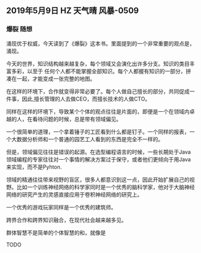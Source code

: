 ## 2019年5月9日 HZ 天气晴  风暴-0509

### 爆裂 随想

涌现优于权威，今天读到了《爆裂》这本书。里面提到的一个非常重要的观点是，涌现。

今天的世界，知识结构越来越复杂，每个领域又会演化出许多分支。知识的类目丰富多彩，以至于
任何个人都不能掌握全部知识。每个人都握有知识的一部分，拼凑在一起，才能变成一张完整的地图。

在这样的环境下，合作就变得非常必要了。每个人做自己擅长的部分，共同促成一件事，因此,擅长管理的人去做CEO，而擅长技术的人做CTO。

同样在这样的环境下，导致某个个体的观点往往是片面的，即便是一个在领域内卓越的人，在看待问题的时候，总是带有领域偏见。

一个很简单的道理，一个拿着锤子的工匠看到什么都是钉子。一个同样的报表，一个大数据分析师和一个普通的园艺工人看到的东西是完全不一样的。

但是，领域偏见往往是错误的起源。在选型编程语言的时候，一些长期处于Java领域编程的专家往往对一个事情的解决方案过于保守，或者他们更倾向于用Java来实现，而不是Pyhton.

领域的精通往往带来视野的盲区，很多人都意识到这一点，因此开始扩展自己的视野。比如一个训练神经网络的科学家同时是一个优秀的脑科学家，他对于大脑神经网络的研究产生的灵感直接应用于卷积神经网络的研究上。

一个优秀的游戏玩家同样是一个优秀的建筑师。

跨界合作和跨界知识融合，在现代社会越来越多见。


群体智慧不是简单的个体智慧的和，就像是

TODO
